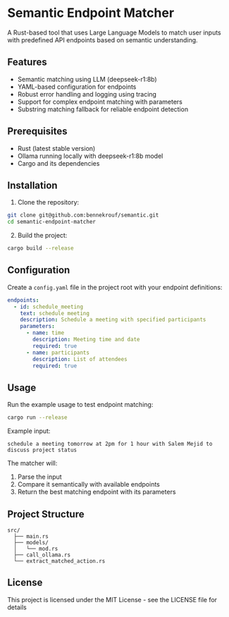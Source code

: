 # Semantic Endpoint Matcher

A Rust-based tool that uses Large Language Models to match user inputs with predefined API endpoints based on semantic understanding.

## Features

- Semantic matching using LLM (deepseek-r1:8b)
- YAML-based configuration for endpoints
- Robust error handling and logging using tracing
- Support for complex endpoint matching with parameters
- Substring matching fallback for reliable endpoint detection

## Prerequisites

- Rust (latest stable version)
- Ollama running locally with deepseek-r1:8b model
- Cargo and its dependencies

## Installation

1. Clone the repository:
```bash
git clone git@github.com:bennekrouf/semantic.git
cd semantic-endpoint-matcher
```

2. Build the project:
```bash
cargo build --release
```

## Configuration

Create a `config.yaml` file in the project root with your endpoint definitions:

```yaml
endpoints:
  - id: schedule_meeting
    text: schedule meeting
    description: Schedule a meeting with specified participants
    parameters:
      - name: time
        description: Meeting time and date
        required: true
      - name: participants
        description: List of attendees
        required: true
```

## Usage

Run the example usage to test endpoint matching:

```bash
cargo run --release
```

Example input:
```
schedule a meeting tomorrow at 2pm for 1 hour with Salem Mejid to discuss project status
```

The matcher will:
1. Parse the input
2. Compare it semantically with available endpoints
3. Return the best matching endpoint with its parameters

## Project Structure

```
src/
  ├── main.rs
  ├── models/
  │   └── mod.rs
  ├── call_ollama.rs
  └── extract_matched_action.rs
```

## License

This project is licensed under the MIT License - see the LICENSE file for details
